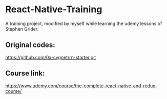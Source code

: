 # React-Native-Training
A training project, modified by myself while learning the udemy lessons of Stephen Grider.

## Original codes:
https://github.com/0x-cygnet/rn-starter.git

## Course link:
https://www.udemy.com/course/the-complete-react-native-and-redux-course/

